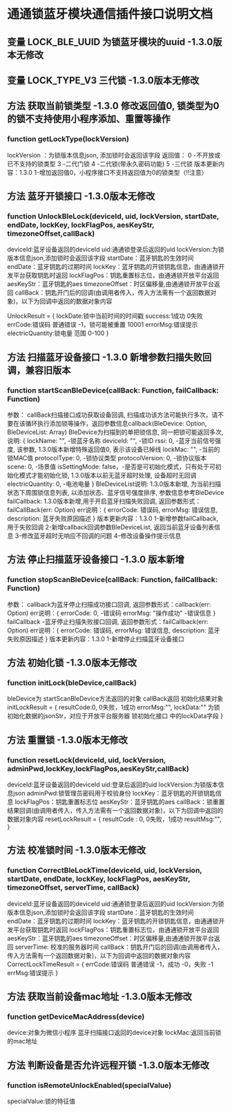 # 通通锁蓝牙模块通信插件接口说明文档

## 变量 LOCK_BLE_UUID 为锁蓝牙模块的uuid  -1.3.0版本无修改

## 变量 LOCK_TYPE_V3 三代锁  -1.3.0版本无修改

## 方法 获取当前锁类型 -1.3.0 修改返回值0, 锁类型为0的锁不支持使用小程序添加、重置等操作
### function getLockType(lockVersion) 
lockVersion ：为锁版本信息json, 添加锁时会返回该字段
返回值： 0 -不开放或已不支持的锁类型 3 -二代门锁 4 -二代锁(带永久密码功能) 5 -三代锁
版本更新内容：1.3.0
  1-增加返回值0，小程序接口不支持返回值为0的锁类型（!!注意）

## 方法 蓝牙开锁接口   -1.3.0版本无修改
### function UnlockBleLock(deviceId, uid, lockVersion, startDate, endDate, lockKey, lockFlagPos, aesKeyStr, timezoneOffset,callBack)
deviceId:蓝牙设备返回的deviceId
uid:通通锁登录后返回的uid
lockVersion:为锁版本信息json,添加锁时会返回该字段
startDate：蓝牙钥匙的生效时间
endDate：蓝牙钥匙的过期时间
lockKey：蓝牙钥匙的开锁钥匙信息，由通通锁开发平台获取钥匙时返回
lockFlagPos：钥匙重置标志位，由通通锁开放平台返回
aesKeyStr：蓝牙钥匙的aes
timezoneOffset：时区偏移量,由通通锁开放平台返回
callBack：钥匙开门后的回调(由调用者传入，传入方法需有一个返回数据对象)，以下为回调中返回的数据对象内容

UnlockResult = 
{
  lockDate:锁中当前时间的时间戳
  success:1成功 0失败
  errCode:错误码 普通错误 -1，锁可能被重置 10001
  errorMsg:错误提示
  electricQuantity:锁电量 范围 0-100
}

## 方法 扫描蓝牙设备接口 -1.3.0 新增参数扫描失败回调，兼容旧版本
### function startScanBleDevice(callBack: Function, failCallback: Function) 
参数：
  callBack扫描接口成功获取设备回调, 扫描成功该方法可能执行多次，请不要在该循环执行添加锁等操作，返回参数信息callback(BleDevice: Option, BleDeviceList: Array)
    BleDevice为扫描到的单把锁信息, 同一把锁可能返回多次, 说明: {
      lockName: "",   -锁蓝牙名称
      deviceId: "",   -锁ID
      rssi: 0,        -蓝牙当前信号强度, 该参数, 1.3.0版本新增特殊返回值0, 表示该设备已掉线
      lockMac: "",    -当前的锁MAC值
      protocolType: 0,      -锁协议类型
      protocolVersion: 0,   -锁协议版本
      scene: 0,             -场景值
      isSettingMode: false，-是否是可初始化模式，只有处于可初始化模式才能初始化锁, 1.3.0版本以前无蓝牙超时处理, 设备超时无回调
      electricQuantity: 0,  -电池电量
    }
    BleDeviceList说明: 1.3.0版本新增, 为当前扫描状态下周围锁信息列表, 以添加状态、蓝牙信号强度排序, 参数信息参考BleDevice
  failCallback: 1.3.0版本新增,用于开启蓝牙扫描失败回调, 返回参数形式：failCallBack(err: Option)
    err说明：{
      errorCode: 错误码,
      errorMsg: 错误信息,
      description: 蓝牙失败原因描述
    }
版本更新内容：1.3.0
  1-新增参数failCallback, 用于失败回调
  2-新增callback回调参数BleDeviceList, 返回当前蓝牙设备列表信息
  3-修改蓝牙超时无响应不回调的问题
  4-修改设备操作提示信息

## 方法 停止扫描蓝牙设备接口  -1.3.0 版本新增
### function stopScanBleDevice(callBack: Function, failCallback: Function)
参数：
  callback为蓝牙停止扫描成功接口回调, 返回参数形式：callback(err: Option)
    err说明：{
      errorCode: 0,           -错误码
      errorMsg: "操作成功"    -错误信息
    }
  failCallback -蓝牙停止扫描失败接口回调, 返回参数形式：failCallback(err: Option)
    err说明：{
      errorCode: 错误码,
      errorMsg: 错误信息,
      description: 蓝牙失败原因描述
    }
版本更新内容：1.3.0
  1-新增停止扫描蓝牙设备接口

## 方法 初始化锁  -1.3.0版本无修改
### function initLock(bleDevice,callBack)
bleDevice为 startScanBleDevice方法返回的对象
callBack返回 初始化结果对象 
initLockResult = {
  resultCode:0, 0失败，1成功
  errorMsg:"",
  lockData:"" 为锁初始化数据的jsonStr，对应于开放平台服务器 锁初始化接口 中的lockData字段
}

## 方法 重置锁  -1.3.0版本无修改
### function resetLock(deviceId, uid, lockVersion, adminPwd,lockKey,lockFlagPos,aesKeyStr,callBack)
deviceId:蓝牙设备返回的deviceId
uid:登录后返回的uid
lockVersion:为锁版本信息json
adminPwd:锁管理员密码用于校验身份
lockKey：蓝牙钥匙的开锁钥匙信息
lockFlagPos：钥匙重置标志位
aesKeyStr：蓝牙钥匙的aes
callBack：锁重置结果回调(由调用者传入，传入方法需有一个返回数据对象)，以下为回调中返回的数据对象内容
resetLockResult = {
  resultCode : 0, 0失败，1成功
  resultMsg:"",
}

## 方法 校准锁时间  -1.3.0版本无修改
### function CorrectBleLockTime(deviceId, uid, lockVersion, startDate, endDate, lockKey, lockFlagPos, aesKeyStr, timezoneOffset, serverTime, callBack)
deviceId:蓝牙设备返回的deviceId
uid:通通锁登录后返回的uid
lockVersion:为锁版本信息json,添加锁时会返回该字段
startDate：蓝牙钥匙的生效时间
endDate：蓝牙钥匙的过期时间
lockKey：蓝牙钥匙的开锁钥匙信息，由通通锁开发平台获取钥匙时返回
lockFlagPos：钥匙重置标志位，由通通锁开放平台返回
aesKeyStr：蓝牙钥匙的aes
timezoneOffset：时区偏移量,由通通锁开放平台返回
serverTime: 校准的服务器时间
callBack：钥匙开门后的回调(由调用者传入，传入方法需有一个返回数据对象)，以下为回调中返回的数据对象内容
CorrectLockTimeResult = 
{
  errCode:错误码 普通错误 -1，成功 -0，失败 -1
  errMsg:错误提示
}

## 方法 获取当前设备mac地址  -1.3.0版本无修改
### function getDeviceMacAddress(device)
device:对象为微信小程序 蓝牙扫描接口返回的device对象
lockMac:返回当前锁的mac地址

## 方法 判断设备是否允许远程开锁  -1.3.0版本无修改
### function isRemoteUnlockEnabled(specialValue)
specialValue:锁的特征值


